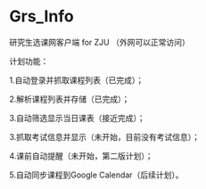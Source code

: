 Grs_Info
========

研究生选课网客户端 for ZJU （外网可以正常访问）

计划功能：

1.自动登录并抓取课程列表（已完成）；

2.解析课程列表并存储（已完成）；

3.自动筛选显示当日课表（接近完成）；

3.抓取考试信息并显示（未开始，目前没有考试信息）；

4.课前自动提醒（未开始，第二版计划）；

5.自动同步课程到Google Calendar（后续计划）。